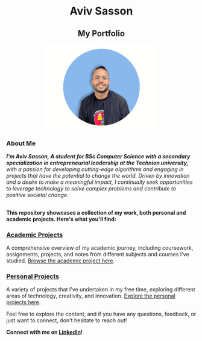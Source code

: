 <h1 align="center" >Aviv Sasson</h1>
<h2 align="center" >My Portfolio</h2>

<p align="center">
<img src="/Other/profile gif for RD.gif" width="300">
</p>

### About Me
***I'm Aviv Sasson, A student for BSc Computer Science with a secondary specialization in entrepreneurial leadership at the Technion university,** with a passion for developing cutting-edge algorithms and engaging in projects that have the potential to change the world. Driven by innovation and a desire to make a meaningful impact, I continually seek opportunities to leverage technology to solve complex problems and contribute to positive societal change.*
<h2 align="center" ></h2>

**This repository showcases a collection of my work, both personal and academic projects. Here's what you'll find:**
### [Academic Projects](./Academic-Projects)
A comprehensive overview of my academic journey, including coursework, assignments, projects, and notes from different subjects and courses I've studied. [Browse the academic project here](./Academic-Projects).

### [Personal Projects](./Personal-Projects)
A variety of projects that I've undertaken in my free time, exploring different areas of technology, creativity, and innovation. [Explore the personal projects here](./Personal-Projects).



Feel free to explore the content, and if you have any questions, feedback, or just want to connect, don't hesitate to reach out!

**Connect with me on [LinkedIn](www.linkedin.com/in/aviv-sasson)!**

